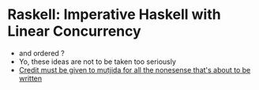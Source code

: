 Raskell:  Imperative Haskell with Linear Concurrency
====================================================

* and ordered ?
* Yo, these ideas are not to be taken too seriously
* [Credit must be given to mutjida for all the nonesense that's about to be written](https://www.schoolofhaskell.com/user/mutjida/typed-tagless-final-linear-lambda-calculus)



